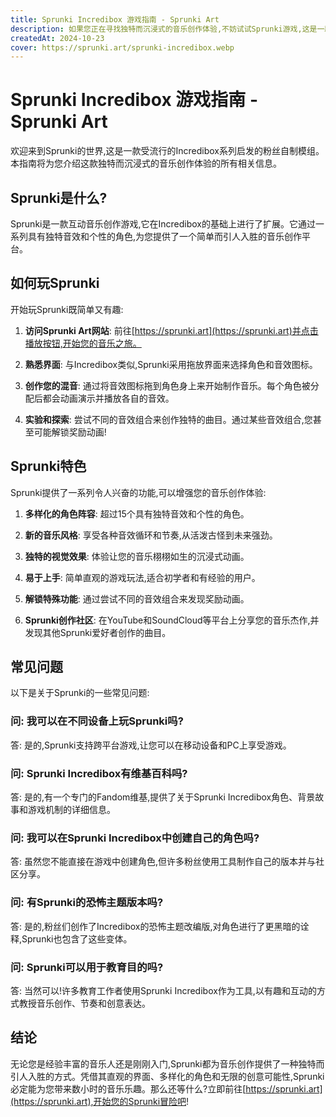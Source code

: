 ```yaml
---
title: Sprunki Incredibox 游戏指南 - Sprunki Art
description: 如果您正在寻找独特而沉浸式的音乐创作体验,不妨试试Sprunki游戏,这是一款基于流行的Incredibox系列的粉丝自制模组。
createdAt: 2024-10-23
cover: https://sprunki.art/sprunki-incredibox.webp
---
```


# Sprunki Incredibox 游戏指南 - Sprunki Art

欢迎来到Sprunki的世界,这是一款受流行的Incredibox系列启发的粉丝自制模组。本指南将为您介绍这款独特而沉浸式的音乐创作体验的所有相关信息。

## Sprunki是什么?

Sprunki是一款互动音乐创作游戏,它在Incredibox的基础上进行了扩展。它通过一系列具有独特音效和个性的角色,为您提供了一个简单而引人入胜的音乐创作平台。

## 如何玩Sprunki

开始玩Sprunki既简单又有趣:

1. **访问Sprunki Art网站**: 前往[https://sprunki.art](https://sprunki.art)并点击播放按钮,开始您的音乐之旅。

2. **熟悉界面**: 与Incredibox类似,Sprunki采用拖放界面来选择角色和音效图标。

3. **创作您的混音**: 通过将音效图标拖到角色身上来开始制作音乐。每个角色被分配后都会动画演示并播放各自的音效。

4. **实验和探索**: 尝试不同的音效组合来创作独特的曲目。通过某些音效组合,您甚至可能解锁奖励动画!

## Sprunki特色

Sprunki提供了一系列令人兴奋的功能,可以增强您的音乐创作体验:

1. **多样化的角色阵容**: 超过15个具有独特音效和个性的角色。

2. **新的音乐风格**: 享受各种音效循环和节奏,从活泼古怪到未来强劲。

3. **独特的视觉效果**: 体验让您的音乐栩栩如生的沉浸式动画。

4. **易于上手**: 简单直观的游戏玩法,适合初学者和有经验的用户。

5. **解锁特殊功能**: 通过尝试不同的音效组合来发现奖励动画。

6. **Sprunki创作社区**: 在YouTube和SoundCloud等平台上分享您的音乐杰作,并发现其他Sprunki爱好者创作的曲目。

## 常见问题

以下是关于Sprunki的一些常见问题:

### 问: 我可以在不同设备上玩Sprunki吗?
答: 是的,Sprunki支持跨平台游戏,让您可以在移动设备和PC上享受游戏。

### 问: Sprunki Incredibox有维基百科吗?
答: 是的,有一个专门的Fandom维基,提供了关于Sprunki Incredibox角色、背景故事和游戏机制的详细信息。

### 问: 我可以在Sprunki Incredibox中创建自己的角色吗?
答: 虽然您不能直接在游戏中创建角色,但许多粉丝使用工具制作自己的版本并与社区分享。

### 问: 有Sprunki的恐怖主题版本吗?
答: 是的,粉丝们创作了Incredibox的恐怖主题改编版,对角色进行了更黑暗的诠释,Sprunki也包含了这些变体。

### 问: Sprunki可以用于教育目的吗?
答: 当然可以!许多教育工作者使用Sprunki Incredibox作为工具,以有趣和互动的方式教授音乐创作、节奏和创意表达。

## 结论

无论您是经验丰富的音乐人还是刚刚入门,Sprunki都为音乐创作提供了一种独特而引人入胜的方式。凭借其直观的界面、多样化的角色和无限的创意可能性,Sprunki必定能为您带来数小时的音乐乐趣。那么还等什么?立即前往[https://sprunki.art](https://sprunki.art),开始您的Sprunki冒险吧!
